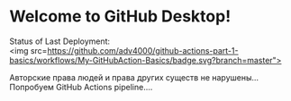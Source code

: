# Welcome to GitHub Desktop!

Status of Last Deployment:<br>
<img src=https://github.com/adv4000/github-actions-part-1-basics/workflows/My-GitHubAction-Basics/badge.svg?branch=master"><br>

Авторские права людей и права других существ не нарушены...
Попробуем GitHub Actions pipeline....